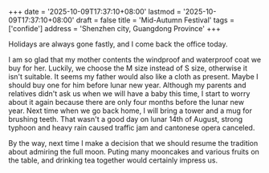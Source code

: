 +++
date = '2025-10-09T17:37:10+08:00'
lastmod = '2025-10-09T17:37:10+08:00'
draft = false
title = 'Mid-Autumn Festival'
tags = ['confide']
address = 'Shenzhen city, Guangdong Province'
+++

Holidays are always gone fastly, and I come back the office today.

I am so glad that my mother contents the windproof and waterproof coat we buy for her. Luckily, we choose the M size instead of S size, otherwise it isn't suitable. It seems my father would also like a cloth as present. Maybe I should buy one for him before lunar new year. Although my parents and relatives didn't ask us when we will have a baby this time, I start to worry about it again because there are only four months before the lunar new year. Next time when we go back home, I will bring a tower and a mug for brushing teeth. That wasn't a good day on lunar 14th of August, strong typhoon and heavy rain caused traffic jam and cantonese opera canceled.

By the way, next time I make a decision that we should resume the tradition about admiring the full moon. Puting many mooncakes and various fruits on the table, and drinking tea together would certainly impress us.